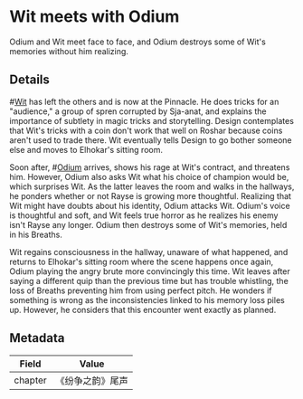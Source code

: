 # Wit meets with Odium
Odium and Wit meet face to face, and Odium destroys some of Wit's memories without him realizing.

## Details
#[Wit](characters/wit) has left the others and is now at the Pinnacle. He does tricks for an "audience," a group of spren corrupted by Sja-anat, and explains the importance of subtlety in magic tricks and storytelling. Design contemplates that Wit's tricks with a coin don't work that well on Roshar because coins aren't used to trade there. Wit eventually tells Design to go bother someone else and moves to Elhokar's sitting room.

Soon after, #[Odium](characters/odium) arrives, shows his rage at Wit's contract, and threatens him. However, Odium also asks Wit what his choice of champion would be, which surprises Wit. As the latter leaves the room and walks in the hallways, he ponders whether or not Rayse is growing more thoughtful. Realizing that Wit might have doubts about his identity, Odium attacks Wit. Odium's voice is thoughtful and soft, and Wit feels true horror as he realizes his enemy isn't Rayse any longer. Odium then destroys some of Wit's memories, held in his Breaths. 

Wit regains consciousness in the hallway, unaware of what happened, and returns to Elhokar's sitting room where the scene happens once again, Odium playing the angry brute more convincingly this time. Wit leaves after saying a different quip than the previous time but has trouble whistling, the loss of Breaths preventing him from using perfect pitch. He wonders if something is wrong as the inconsistencies linked to his memory loss piles up. However, he considers that this encounter went exactly as planned. 

## Metadata
| Field | Value |
| ----- | ----- |
| chapter | 《纷争之韵》尾声 |
